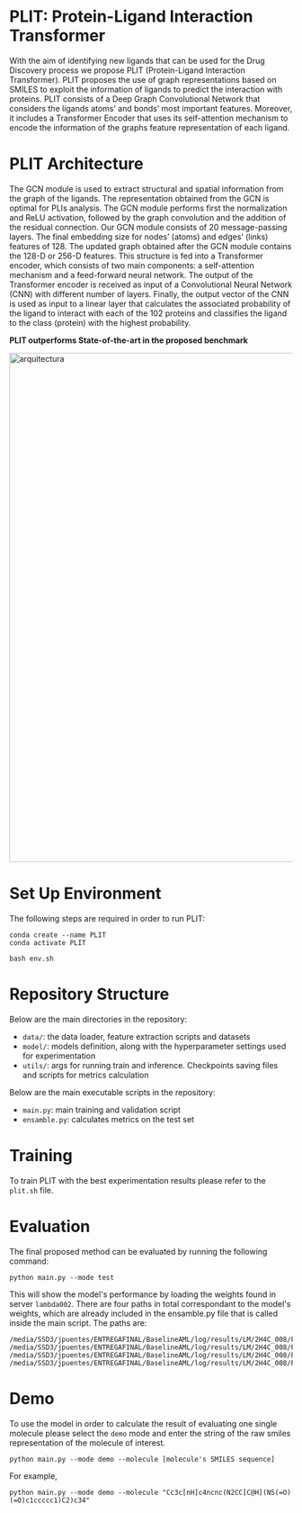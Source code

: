 # PLIT: Protein-Ligand Interaction Transformer


With the aim of identifying new ligands that can be used for the Drug Discovery process we propose PLIT (Protein-Ligand Interaction Transformer). PLIT proposes the use of graph representations based on SMILES to exploit the information of ligands to predict the interaction with proteins. PLIT consists of a Deep Graph Convolutional Network that considers the ligands atoms’ and bonds’ most important features. Moreover, it includes a Transformer Encoder that uses its self-attention mechanism to encode the information of the graphs feature representation of each ligand.




# PLIT Architecture
The GCN module is used to extract structural and spatial information from the graph of the ligands. The representation obtained from the GCN is optimal for PLIs analysis. The GCN module performs first the normalization and ReLU activation, followed by the graph convolution and the addition of the residual connection. Our GCN module consists of 20 message-passing layers. The final embedding size for nodes’ (atoms) and edges’ (links) features of 128. The updated graph obtained after the GCN module contains the 128-D or 256-D features. This structure is fed into a Transformer encoder, which consists of two main components: a self-attention mechanism and a feed-forward neural network. The output of the Transformer encoder is received as input of a Convolutional Neural Network (CNN) with different number of layers. Finally, the output vector of the CNN is used as input to a linear layer that calculates the associated probability of the ligand to interact with each of the 102 proteins and classifies the ligand to the class (protein) with the highest probability.

**PLIT  outperforms State-of-the-art in the proposed benchmark**

<img width="905" alt="arquitectura" src="https://user-images.githubusercontent.com/98660892/204027480-dbcb5662-8de4-48e6-929c-3f12ee08f927.png">

# Set Up Environment

The following steps are required in order to run PLIT:
```
conda create --name PLIT
conda activate PLIT

bash env.sh
```
# Repository Structure

Below are the main directories in the repository: 

- `data/`: the data loader, feature extraction scripts and datasets
- `model/`: models definition, along with the hyperparameter settings used for experimentation
- `utils/`: args for running train and inference. Checkpoints saving files and scripts for metrics calculation

Below are the main executable scripts in the repository:

- `main.py`: main training and validation script
- `ensamble.py`: calculates metrics on the test set

# Training
To train PLIT with the best experimentation results please refer to the `plit.sh` file.

# Evaluation
The final proposed method can be evaluated by running the following command:
```
python main.py --mode test
```
This will show the model's performance by loading the weights found in server `lambda002`. There are four paths in total correspondant to the model's weights, which are already included in the ensamble.py file that is called inside the main script. The paths are:
```
/media/SSD3/jpuentes/ENTREGAFINAL/BaselineAML/log/results/LM/2H4C_008/Fold1/model_ckpt/Checkpoint_valid_best.pth"
/media/SSD3/jpuentes/ENTREGAFINAL/BaselineAML/log/results/LM/2H4C_008/Fold2/model_ckpt/Checkpoint_valid_best.pth"
/media/SSD3/jpuentes/ENTREGAFINAL/BaselineAML/log/results/LM/2H4C_008/Fold3/model_ckpt/Checkpoint_valid_best.pth"
/media/SSD3/jpuentes/ENTREGAFINAL/BaselineAML/log/results/LM/2H4C_008/Fold4/model_ckpt/Checkpoint_valid_best.pth"
```

# Demo
To use the model in order to calculate the result of evaluating one single molecule please select the `demo` mode and enter the string of the raw smiles representation of the molecule of interest.
```
python main.py --mode demo --molecule [molecule's SMILES sequence]
```
For example,
```
python main.py --mode demo --molecule "Cc3c[nH]c4ncnc(N2CC[C@H](NS(=O)(=O)c1ccccc1)C2)c34"
```

